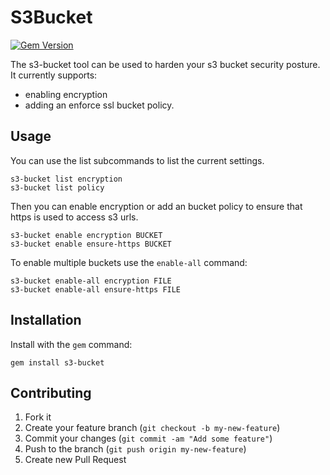 # S3Bucket

[![Gem Version](https://badge.fury.io/rb/s3-bucket.png)](http://badge.fury.io/rb/s3-bucket)

The s3-bucket tool can be used to harden your s3 bucket security posture. It currently supports:

* enabling encryption
* adding an enforce ssl bucket policy.

## Usage

You can use the list subcommands to list the current settings.

    s3-bucket list encryption
    s3-bucket list policy

Then you can enable encryption or add an bucket policy to ensure that https is used to access s3 urls.

    s3-bucket enable encryption BUCKET
    s3-bucket enable ensure-https BUCKET

To enable multiple buckets use the `enable-all` command:

    s3-bucket enable-all encryption FILE
    s3-bucket enable-all ensure-https FILE

## Installation

Install with the `gem` command:

    gem install s3-bucket

## Contributing

1. Fork it
2. Create your feature branch (`git checkout -b my-new-feature`)
3. Commit your changes (`git commit -am "Add some feature"`)
4. Push to the branch (`git push origin my-new-feature`)
5. Create new Pull Request
